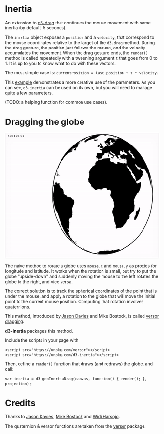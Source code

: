 # Inertia

An extension to [d3-drag](https://github.com/d3/d3-drag) that continues the mouse movement with some inertia (by default, 5 seconds).

The `inertia` object exposes a `position` and a `velocity`, that correspond to the mouse coordinates relative to the target of the `d3.drag` method. During the drag gesture, the position just follows the mouse, and the velocity accumulates the movement. When the drag gesture ends, the `render()` method is called repeatedly with a tweening argument `t` that goes from 0 to 1. It is up to you to know what to do with these vectors.

The most simple case is: `currentPosition = last position + t * velocity`.

This [example](https://bl.ocks.org/Fil/a034e32156b7b25ee9054c1bc50dc0ca) demonstrates a more creative use of the parameters. As you can see, `d3.inertia` can be used on its own, but you will need to manage quite a few parameters.

(TODO: a helping function for common use cases).



# Dragging the globe

[<img alt="Versor Dragging with Inertia" src="https://github.com/Fil/d3-inertia/raw/master/img/globe-inertia.gif" width="600" height="409">](https://bl.ocks.org/Fil/f48de8e9207799017093a169031adb02/)

The naïve method to rotate a globe uses `mouse.x` and `mouse.y` as proxies for longitude and latitude. It works when the rotation is small, but try to put the globe "upside-down" and suddenly moving the mouse to the left rotates the globe to the right, and vice versa.

The correct solution is to track the spherical coordinates of the point that is under the mouse, and apply a rotation to the globe that will move the initial point to the current mouse position. Computing that rotation involves quaternions.

This method, introduced by [Jason Davies](https://www.jasondavies.com/maps/rotate/) and Mike Bostock, is called [versor dragging](https://bl.ocks.org/mbostock/7ea1dde508cec6d2d95306f92642bc42).

**d3-inertia** packages this method.

Include the scripts in your page with
```
<script src="https://unpkg.com/versor"></script>
<script src="https://unpkg.com/d3-inertia"></script>
```

Then, define a `render()` function that draws (and redraws) the globe, and call:

```
var inertia = d3.geoInertiaDrag(canvas, function() { render(); }, projection);
```


# Credits

Thanks to [Jason Davies](https://www.jasondavies.com/), [Mike Bostock](https://bl.ocks.org/mbostock/) and [Widi Harsojo](https://github.com/earthjs/earthjs).

The quaternion & versor functions are taken from the [versor](https://github.com/Fil/versor) package.


